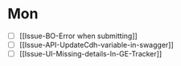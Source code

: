 

# Mon  
- [ ] [[Issue-BO-Error when submitting]]
- [ ] [[Issue-API-UpdateCdh-variable-in-swagger]]
- [ ] [[Issue-UI-Missing-details-In-GE-Tracker]] 